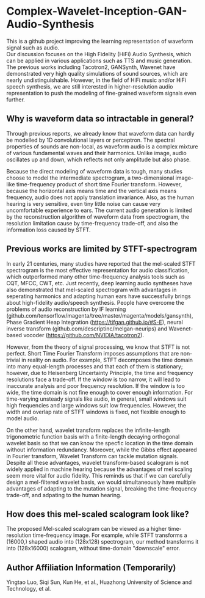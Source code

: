 # Complex-Wavelet-Inception-GAN-Audio-Synthesis
This is a github project improving the learning representation of waveform signal such as audio.  
Our discussion focuses on the High Fidelity (HiFi) Audio Synthesis, which can be applied in various applications such as TTS and music generation. The previous works including Tacotron2, GANSynth, Wavenet have demonstrated very high quality simulations of sound sources, which are nearly undistinguishable. However, in the field of HiFi music and/or HiFi speech synthesis, we are still interested in higher-resolution audio representation to push the modeling of fine-grained waveform signals even further. 
## Why is waveform data so intractable in general?
Through previous reports, we already know that waveform data can hardly be modelled by 1D convolutional layers or perceptron. The spectral properties of sounds are non-local, as waveform audio is a complex mixture of various fundamental waves and their harmonics. Unlike image, audio oscillates up and down, which reflects not only amplitude but also phase.
  
Because the direct modeling of waveform data is tough, many studies choose to model the intermediate spectrogram, a two-dimensional image-like time-frequency product of short time Fourier transform. However, because the horizontal axis means time and the vertical axis means frequency, audio does not apply translation invariance. Also, as the human hearing is very sensitive, even tiny little noise can cause very uncomfortable experience to ears. The current audio generation is limited by the reconstruction algorithm of waveform data from spectrogram, the resolution limitation cause by time-frequency trade-off, and also the information loss caused by STFT.
## Previous works are limited by STFT-spectrogram
In early 21 centuries, many studies have reported that the mel-scaled STFT spectrogram is the most effective representation for audio classification, which outperformed many other time-frequency analysis tools such as CQT, MFCC, CWT, etc. Just recently, deep learning audio syntheses have also demonstrated that mel-scaled spectrogram with advantages in seperating harmonics and adapting human ears have successfully brings about high-fidelity audio/speech synthesis. People have overcome the problems of audio reconstruction by IF learning (github.com/tensorflow/magenta/tree/master/magenta/models/gansynth), Phase Gradient Heap Integration (https://tifgan.github.io/#S-E), neural inverse transform (github.com/descriptinc/melgan-neurips) and Wavenet-based vocoder (https://github.com/NVIDIA/tacotron2).  
  
However, from the theory of signal processing, we know that STFT is not perfect. Short Time Fourier Transform imposes assumptions that are non-trivial in reality on audio. For example, STFT decomposes the time domain into many equal-length processes and that each of them is stationary; however, due to Heisenberg Uncertainty Principle, the time and frequency resolutions face a trade-off. If the window is too narrow, it will lead to inaccurate analysis and poor frequency resolution. If the window is too wide, the time domain is not fine enough to cover enough information. For time-varying unsteady signals like audio, in general, small windows suit high frequencies and large windows suit low frequencies. However, the width and overlap rate of STFT windows is fixed, not flexible enough to model audio.  
  
On the other hand, wavelet transform replaces the infinite-length trigonometric function basis with a finite-length decaying orthogonal wavelet basis so that we can know the specfic location in the time domain without information redundancy. Moreover, while the Gibbs effect appeared in Fourier transform, Wavelet Transform can tackle mutation signals. Despite all these advantages, wavelet transform-based scalogram is not widely applied in machine hearing because the advantages of mel scaling seem more vital for audio fidelity. This reminds us that if we can carefully design a mel-filtered wavelet basis, we would simultaneously have multiple advantages of adapting to the mutation signal, breaking the time-frequency trade-off, and adpating to the human hearing.
## How does this mel-scaled scalogram look like?  
The proposed Mel-scaled scalogram can be viewed as a higher time-resolution time-frequency image. For example, while STFT transforms a (16000,) shaped audio into (128x128) spectrogram, our method transforms it into (128x16000) scalogram, without time-domain "downscale" error.
## Author Affiliation Information (Temporarily)
Yingtao Luo, Siqi Sun, Kun He, et al., Huazhong University of Science and Technology, et al.
